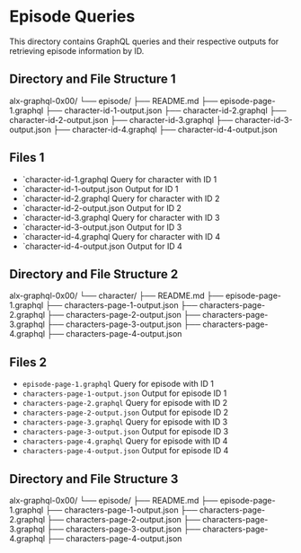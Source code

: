 # Episode Queries

This directory contains GraphQL queries and their respective outputs for retrieving episode information by ID.

## Directory and File Structure 1

alx-graphql-0x00/
└── episode/
    ├── README.md
    ├── episode-page-1.graphql
    ├── character-id-1-output.json
    ├── character-id-2.graphql
    ├── character-id-2-output.json
    ├── character-id-3.graphql
    ├── character-id-3-output.json
    ├── character-id-4.graphql
    ├── character-id-4-output.json

## Files 1

- `character-id-1.graphql Query for character with ID 1
- `character-id-1-output.json Output for ID 1
- `character-id-2.graphql Query for character with ID 2
- `character-id-2-output.json Output for ID 2
- `character-id-3.graphql Query for character with ID 3
- `character-id-3-output.json Output for ID 3
- `character-id-4.graphql Query for character with ID 4
- `character-id-4-output.json Output for ID 4

## Directory and File Structure 2

alx-graphql-0x00/
└── character/
    ├── README.md
    ├── episode-page-1.graphql
    ├── characters-page-1-output.json
    ├── characters-page-2.graphql
    ├── characters-page-2-output.json
    ├── characters-page-3.graphql
    ├── characters-page-3-output.json
    ├── characters-page-4.graphql
    ├── characters-page-4-output.json


## Files 2

- `episode-page-1.graphql` Query for episode with ID 1
- `characters-page-1-output.json` Output for episode ID 1
- `characters-page-2.graphql` Query for episode with ID 2
- `characters-page-2-output.json` Output for episode ID 2
- `characters-page-3.graphql` Query for episode with ID 3
- `characters-page-3-output.json` Output for episode ID 3
- `characters-page-4.graphql` Query for episode with ID 4
- `characters-page-4-output.json` Output for episode ID 4

## Directory and File Structure 3

alx-graphql-0x00/
└── episode/
    ├── README.md
    ├── episode-page-1.graphql
    ├── characters-page-1-output.json
    ├── characters-page-2.graphql
    ├── characters-page-2-output.json
    ├── characters-page-3.graphql
    ├── characters-page-3-output.json
    ├── characters-page-4.graphql
    ├── characters-page-4-output.json
